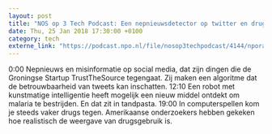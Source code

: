 ```yaml
---
layout: post
title: "NOS op 3 Tech Podcast: Een nepnieuwsdetector op twitter en drugs in games"
date: Thu, 25 Jan 2018 17:30:00 +0100
category: tech
externe_link: "https://podcast.npo.nl/file/nosop3techpodcast/4144/nporadio1_nosop3techpodcast_20180125_nos-op-3-tech-podcast-een-nepnieuwsdetector-op-twitter-en-drugs-in-games.mp3"
---
```


0:00 Nepnieuws en misinformatie op social media, dat zijn dingen die de  Groningse Startup TrustTheSource tegengaat. Zij maken een algoritme dat de betrouwbaarheid van tweets kan inschatten.
12:10 Een robot met kunstmatige intelligentie heeft mogelijk een nieuw middel ontdekt om malaria te bestrijden. En dat zit in tandpasta.
19:00 In computerspellen kom je steeds vaker drugs tegen. Amerikaanse onderzoekers hebben gekeken hoe realistisch de weergave van drugsgebruik is.<img src="http://feeds.feedburner.com/~r/nosop3-tech-podcast/~4/dqVR-OaArN0" height="1" width="1" alt=""/>
